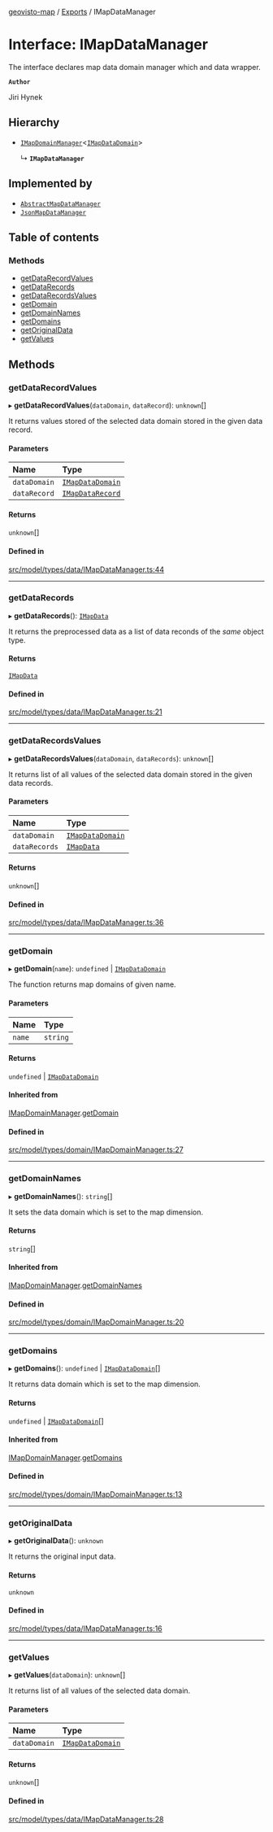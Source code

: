 [geovisto-map](../README.md) / [Exports](../modules.md) / IMapDataManager

# Interface: IMapDataManager

The interface declares map data domain manager which and data wrapper.

**`Author`**

Jiri Hynek

## Hierarchy

- [`IMapDomainManager`](IMapDomainManager.md)\<[`IMapDataDomain`](IMapDataDomain.md)\>

  ↳ **`IMapDataManager`**

## Implemented by

- [`AbstractMapDataManager`](../classes/AbstractMapDataManager.md)
- [`JsonMapDataManager`](../classes/JsonMapDataManager.md)

## Table of contents

### Methods

- [getDataRecordValues](IMapDataManager.md#getdatarecordvalues)
- [getDataRecords](IMapDataManager.md#getdatarecords)
- [getDataRecordsValues](IMapDataManager.md#getdatarecordsvalues)
- [getDomain](IMapDataManager.md#getdomain)
- [getDomainNames](IMapDataManager.md#getdomainnames)
- [getDomains](IMapDataManager.md#getdomains)
- [getOriginalData](IMapDataManager.md#getoriginaldata)
- [getValues](IMapDataManager.md#getvalues)

## Methods

### getDataRecordValues

▸ **getDataRecordValues**(`dataDomain`, `dataRecord`): `unknown`[]

It returns values stored of the selected data domain stored in the given data record.

#### Parameters

| Name | Type |
| :------ | :------ |
| `dataDomain` | [`IMapDataDomain`](IMapDataDomain.md) |
| `dataRecord` | [`IMapDataRecord`](../modules.md#imapdatarecord) |

#### Returns

`unknown`[]

#### Defined in

[src/model/types/data/IMapDataManager.ts:44](https://github.com/geovisto/geovisto-map/blob/e22d774889dbc28cc1ec62933ecf6bab6690f172/src/model/types/data/IMapDataManager.ts#L44)

___

### getDataRecords

▸ **getDataRecords**(): [`IMapData`](../modules.md#imapdata)

It returns the preprocessed data as a list of data reconds of the *same* object type.

#### Returns

[`IMapData`](../modules.md#imapdata)

#### Defined in

[src/model/types/data/IMapDataManager.ts:21](https://github.com/geovisto/geovisto-map/blob/e22d774889dbc28cc1ec62933ecf6bab6690f172/src/model/types/data/IMapDataManager.ts#L21)

___

### getDataRecordsValues

▸ **getDataRecordsValues**(`dataDomain`, `dataRecords`): `unknown`[]

It returns list of all values of the selected data domain stored in the given data records.

#### Parameters

| Name | Type |
| :------ | :------ |
| `dataDomain` | [`IMapDataDomain`](IMapDataDomain.md) |
| `dataRecords` | [`IMapData`](../modules.md#imapdata) |

#### Returns

`unknown`[]

#### Defined in

[src/model/types/data/IMapDataManager.ts:36](https://github.com/geovisto/geovisto-map/blob/e22d774889dbc28cc1ec62933ecf6bab6690f172/src/model/types/data/IMapDataManager.ts#L36)

___

### getDomain

▸ **getDomain**(`name`): `undefined` \| [`IMapDataDomain`](IMapDataDomain.md)

The function returns map domains of given name.

#### Parameters

| Name | Type |
| :------ | :------ |
| `name` | `string` |

#### Returns

`undefined` \| [`IMapDataDomain`](IMapDataDomain.md)

#### Inherited from

[IMapDomainManager](IMapDomainManager.md).[getDomain](IMapDomainManager.md#getdomain)

#### Defined in

[src/model/types/domain/IMapDomainManager.ts:27](https://github.com/geovisto/geovisto-map/blob/e22d774889dbc28cc1ec62933ecf6bab6690f172/src/model/types/domain/IMapDomainManager.ts#L27)

___

### getDomainNames

▸ **getDomainNames**(): `string`[]

It sets the data domain which is set to the map dimension.

#### Returns

`string`[]

#### Inherited from

[IMapDomainManager](IMapDomainManager.md).[getDomainNames](IMapDomainManager.md#getdomainnames)

#### Defined in

[src/model/types/domain/IMapDomainManager.ts:20](https://github.com/geovisto/geovisto-map/blob/e22d774889dbc28cc1ec62933ecf6bab6690f172/src/model/types/domain/IMapDomainManager.ts#L20)

___

### getDomains

▸ **getDomains**(): `undefined` \| [`IMapDataDomain`](IMapDataDomain.md)[]

It returns data domain which is set to the map dimension.

#### Returns

`undefined` \| [`IMapDataDomain`](IMapDataDomain.md)[]

#### Inherited from

[IMapDomainManager](IMapDomainManager.md).[getDomains](IMapDomainManager.md#getdomains)

#### Defined in

[src/model/types/domain/IMapDomainManager.ts:13](https://github.com/geovisto/geovisto-map/blob/e22d774889dbc28cc1ec62933ecf6bab6690f172/src/model/types/domain/IMapDomainManager.ts#L13)

___

### getOriginalData

▸ **getOriginalData**(): `unknown`

It returns the original input data.

#### Returns

`unknown`

#### Defined in

[src/model/types/data/IMapDataManager.ts:16](https://github.com/geovisto/geovisto-map/blob/e22d774889dbc28cc1ec62933ecf6bab6690f172/src/model/types/data/IMapDataManager.ts#L16)

___

### getValues

▸ **getValues**(`dataDomain`): `unknown`[]

It returns list of all values of the selected data domain.

#### Parameters

| Name | Type |
| :------ | :------ |
| `dataDomain` | [`IMapDataDomain`](IMapDataDomain.md) |

#### Returns

`unknown`[]

#### Defined in

[src/model/types/data/IMapDataManager.ts:28](https://github.com/geovisto/geovisto-map/blob/e22d774889dbc28cc1ec62933ecf6bab6690f172/src/model/types/data/IMapDataManager.ts#L28)
